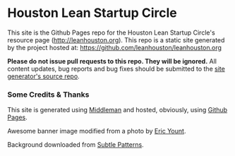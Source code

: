 # Houston Lean Startup Circle

This site is the Github Pages repo for the Houston Lean Startup Circle's resource page (http://leanhouston.org). This repo is a static site generated by the project hosted at: https://github.com/leanhouston/leanhouston.org

**Please do not issue pull requests to this repo. They will be ignored.** All content updates, bug reports and bug fixes should be submitted to the [site generator's source repo](https://github.com/leanhouston/leanhouston.org).

### Some Credits & Thanks

This site is generated using [Middleman](http://middlemanapp.com/) and hosted, obviously, using [Github Pages](http://pages.github.com/).

Awesome banner image modified from a photo by [Eric Yount](https://www.flickr.com/photos/sanlouee/).

Background downloaded from [Subtle Patterns](www.subtlepatterns.com).
